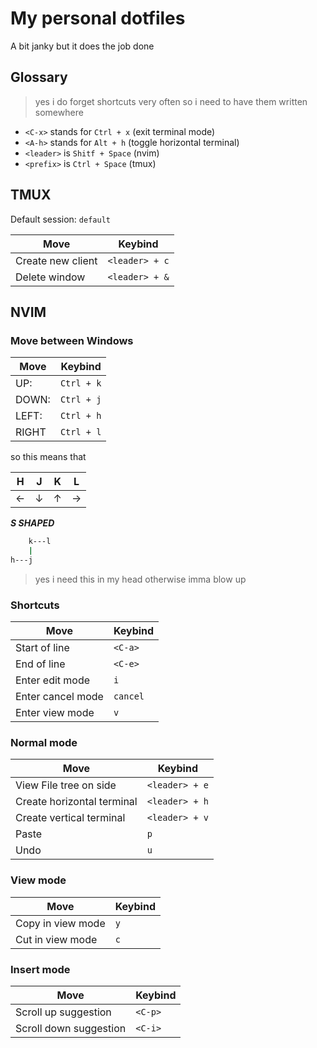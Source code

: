 # My personal dotfiles

A bit janky but it does the job done

## Glossary
> yes i do forget shortcuts very often so i need to have them written somewhere
 
- `<C-x>` stands for `Ctrl + x` (exit terminal mode)
- `<A-h>` stands for `Alt + h` (toggle horizontal terminal)
- `<leader>` is `Shitf + Space` (nvim)
- `<prefix>` is `Ctrl + Space` (tmux)

## TMUX

Default session: `default`

| Move              | Keybind        |
| ----------------- | -------------- |
| Create new client | `<leader> + c` |
| Delete window     | `<leader> + &` |

## NVIM

### Move between Windows
 
| Move  | Keybind    |
| ----- | ---------- |
| UP:   | `Ctrl + k` |
| DOWN: | `Ctrl + j` |
| LEFT: | `Ctrl + h` |
| RIGHT | `Ctrl + l` |
so this means that

| H   | J   | K   | L   |
| --- | --- | --- | --- |
| ←   | ↓   | ↑   | →   |

***S SHAPED***

```bash
    k---l
    |
h---j
```

> yes i need this in my head otherwise imma blow up



### Shortcuts
| Move              | Keybind  |
| ----------------- | -------- |
| Start of line     | `<C-a>`  |
| End of line       | `<C-e>`  |
| Enter edit mode   | `i`      |
| Enter cancel mode | `cancel` |
| Enter view mode   | `v`      |

### Normal mode

| Move                       | Keybind        |
| -------------------------- | -------------- |
| View File tree on side     | `<leader> + e` |
| Create horizontal terminal | `<leader> + h` |
| Create vertical terminal   | `<leader> + v` |
| Paste                      | `p`            |
| Undo                       | `u`            |

### View mode

| Move               | Keybind |
| ------------------ | ------- |
| Copy in view mode  | `y`     |
| Cut in view mode   | `c`     |


### Insert mode
| Move                   | Keybind |
| ---------------------- | ------- |
| Scroll up suggestion   | `<C-p>` |
| Scroll down suggestion | `<C-i>` |
